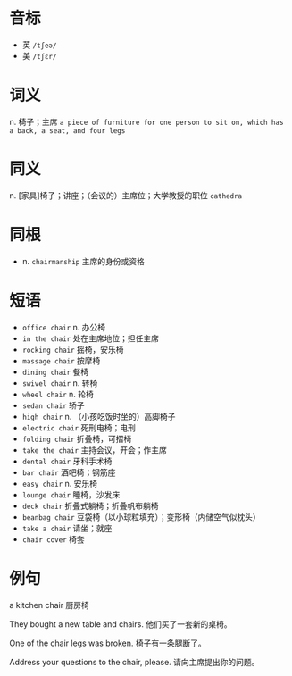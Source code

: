# 音标

- 英 `/tʃeə/`
- 美 `/tʃɛr/`

# 词义

n. 椅子；主席
`a piece of furniture for one person to sit on, which has a back, a seat, and four legs`

# 同义

n. [家具]椅子；讲座；（会议的）主席位；大学教授的职位
`cathedra`

# 同根

- n. `chairmanship` 主席的身份或资格

# 短语

- `office chair` n. 办公椅
- `in the chair` 处在主席地位；担任主席
- `rocking chair` 摇椅，安乐椅
- `massage chair` 按摩椅
- `dining chair` 餐椅
- `swivel chair` n. 转椅
- `wheel chair` n. 轮椅
- `sedan chair` 轿子
- `high chair` n. （小孩吃饭时坐的）高脚椅子
- `electric chair` 死刑电椅；电刑
- `folding chair` 折叠椅，可摺椅
- `take the chair` 主持会议，开会；作主席
- `dental chair` 牙科手术椅
- `bar chair` 酒吧椅；钢筋座
- `easy chair` n. 安乐椅
- `lounge chair` 睡椅，沙发床
- `deck chair` 折叠式躺椅；折叠帆布躺椅
- `beanbag chair` 豆袋椅（以小球粒填充）；变形椅（内储空气似枕头）
- `take a chair` 请坐；就座
- `chair cover` 椅套

# 例句

a kitchen chair
厨房椅

They bought a new table and chairs.
他们买了一套新的桌椅。

One of the chair legs was broken.
椅子有一条腿断了。

Address your questions to the chair, please.
请向主席提出你的问题。


